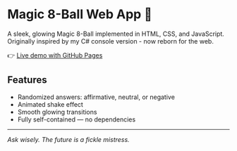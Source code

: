 # Magic 8-Ball Web App 🎱

A sleek, glowing Magic 8-Ball implemented in HTML, CSS, and JavaScript.  
Originally inspired by my C# console version - now reborn for the web.

👉 [Live demo with GitHub Pages](https://yourusername.github.io/magic8ball-web/)

## Features
- Randomized answers: affirmative, neutral, or negative
- Animated shake effect
- Smooth glowing transitions
- Fully self-contained — no dependencies

---

*Ask wisely. The future is a fickle mistress.*
